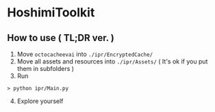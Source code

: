 # HoshimiToolkit

## How to use ( TL;DR ver. )
1. Move `octocacheevai` into `./ipr/EncryptedCache/` 
2. Move all assets and resources into `./ipr/Assets/` ( It's ok if you put them in subfolders )
3. Run 
```
> python ipr/Main.py
```
4. Explore yourself 
